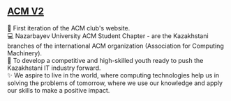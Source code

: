 ##  [ACM V2](https://akezh.github.io/acm-v1/)
🌼 First iteration of the ACM club's website. <br>
💻 Nazarbayev University ACM Student Chapter - are the Kazakhstani branches of the international ACM organization (Association for Computing Machinery). <br>
🎯 To develop a competitive and high-skilled youth ready to push the Kazakhstani IT industry forward. <br>
✨ We aspire to live in the world, where computing technologies help us in solving the problems of tomorrow, where we use our knowledge and apply our skills to make a positive impact.
